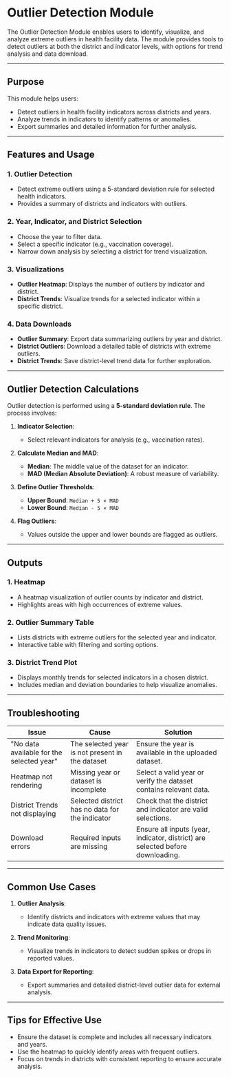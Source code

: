 # **Outlier Detection Module**

The Outlier Detection Module enables users to identify, visualize, and analyze 
extreme outliers in health facility data. The module provides tools to detect 
outliers at both the district and indicator levels, with options for trend 
analysis and data download.

---

## **Purpose**

This module helps users:
- Detect outliers in health facility indicators across districts and years.
- Analyze trends in indicators to identify patterns or anomalies.
- Export summaries and detailed information for further analysis.

---

## **Features and Usage**

### **1. Outlier Detection**
- Detect extreme outliers using a 5-standard deviation rule for selected health indicators.
- Provides a summary of districts and indicators with outliers.

### **2. Year, Indicator, and District Selection**
- Choose the year to filter data.
- Select a specific indicator (e.g., vaccination coverage).
- Narrow down analysis by selecting a district for trend visualization.

### **3. Visualizations**
- **Outlier Heatmap**: Displays the number of outliers by indicator and district.
- **District Trends**: Visualize trends for a selected indicator within a specific district.

### **4. Data Downloads**
- **Outlier Summary**: Export data summarizing outliers by year and district.
- **District Outliers**: Download a detailed table of districts with extreme outliers.
- **District Trends**: Save district-level trend data for further exploration.

---

## **Outlier Detection Calculations**

Outlier detection is performed using a **5-standard deviation rule**. The process involves:

1. **Indicator Selection**:
   - Select relevant indicators for analysis (e.g., vaccination rates).

2. **Calculate Median and MAD**:
   - **Median**: The middle value of the dataset for an indicator.
   - **MAD (Median Absolute Deviation)**: A robust measure of variability.

3. **Define Outlier Thresholds**:
   - **Upper Bound**: `Median + 5 × MAD`
   - **Lower Bound**: `Median - 5 × MAD`

4. **Flag Outliers**:
   - Values outside the upper and lower bounds are flagged as outliers.

---

## **Outputs**

### **1. Heatmap**
- A heatmap visualization of outlier counts by indicator and district.
- Highlights areas with high occurrences of extreme values.

### **2. Outlier Summary Table**
- Lists districts with extreme outliers for the selected year and indicator.
- Interactive table with filtering and sorting options.

### **3. District Trend Plot**
- Displays monthly trends for selected indicators in a chosen district.
- Includes median and deviation boundaries to help visualize anomalies.

---

## **Troubleshooting**

| **Issue**                              | **Cause**                                         | **Solution**                                                                 |
|----------------------------------------|--------------------------------------------------|-------------------------------------------------------------------------------|
| "No data available for the selected year" | The selected year is not present in the dataset | Ensure the year is available in the uploaded dataset.                        |
| Heatmap not rendering                   | Missing year or dataset is incomplete            | Select a valid year or verify the dataset contains relevant data.            |
| District Trends not displaying          | Selected district has no data for the indicator | Check that the district and indicator are valid selections.                  |
| Download errors                         | Required inputs are missing                      | Ensure all inputs (year, indicator, district) are selected before downloading.|

---

## **Common Use Cases**

1. **Outlier Analysis**:
   - Identify districts and indicators with extreme values that may indicate data quality issues.

2. **Trend Monitoring**:
   - Visualize trends in indicators to detect sudden spikes or drops in reported values.

3. **Data Export for Reporting**:
   - Export summaries and detailed district-level outlier data for external analysis.

---

## **Tips for Effective Use**

- Ensure the dataset is complete and includes all necessary indicators and years.
- Use the heatmap to quickly identify areas with frequent outliers.
- Focus on trends in districts with consistent reporting to ensure accurate analysis.
